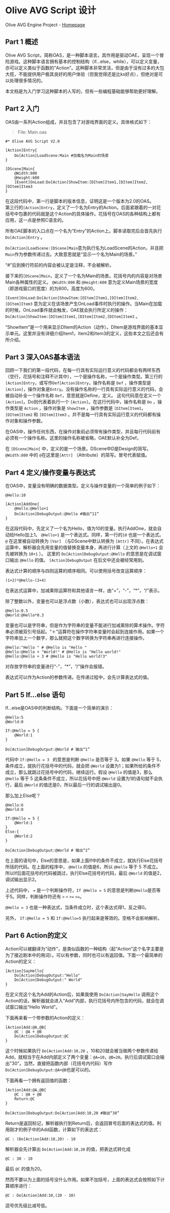 Olive AVG Script 设计
===

Olive AVG Engine Project - [Homepage](https://github.com/leinue/AVG)

## Part 1 概述

Olive AVG Script，简称OAS，是一种脚本语言。其作用是驱动OAE，呈现一个冒险游戏。这种脚本语言拥有基本的控制结构（if...else，while），可以定义变量，亦可以定义类似于函数的“Action”。这种脚本非常灵活，但是由于没有过多的大包大揽，不能提供用户极其良好的用户体验（但我觉得还是比ks好点），但绝对是可以处理很多情况的。

本文档是为入门学习这种脚本的人写的，但有一些编程基础能够帮助更好理解。

## Part 2 入门

OAS由一系列Action组成，并且包含了对游戏界面的定义。具体格式如下：

> File: Main.oas

    #* Olive AVG Script V2.0

    [Action]Entry{
        Do[Action]LoadScene:Main #加载名为Main的场景
    }

    [DScene]Main{
        @Width:800
        @Height:600
        [Event]OnLoad:Do[Action]ShowItem:[DItem]Item1,[DItem]Item2,[DItem]Item3
    }

在这段代码中，第一行是脚本的版本信息，证明这是一个版本为2.0的OAS。  
第三行的`[Action]Entry`，定义了一个名为Entry的Action。后面紧跟着的一对花括号中包裹的代码就是这个Action的具体操作。花括号在OAS的各种结构上都有应用，这一点是参照C语言的。

所有OAE脚本的入口点在一个名为“Entry”的Action上。脚本读取完后会首先执行 `Do[Action]Entry` 。  

`Do[Action]LoadScene:[DScene]Main`意为执行名为LoadScene的Action，并且把`Main`作为参数传递过去。大致意思就是“显示一个名为Main的场景。”

“#”后到换行符前的内容会被认定是注释，不会被解析。

接下来的`[DScene]Main`，定义了一个名为Main的场景。花括号内的内容是对场景Main各种属性的定义。
`@Width:800` 和 `@Height:600` 意为定义Main场景的宽度（即游戏窗口的宽度）的为800，高度为600。

`[Event]OnLoad:Do[Action]ShowItem:[DItem]Item1,[DItem]Item2,[DItem]Item3` 意为定义在该场景产生OnLoad事件时执行的操作。当Main在加载的时候，OnLoad事件就会触发，OAE就会执行所定义的操作： `Do[Action]ShowItem:[DItem]Item1,[DItem]Item2,[DItem]Item3` 。

“ShowItem”是一个用来显示DItem的Action（动作）。DItem是游戏界面的基本显示单元。这里并没有详细介绍Item1，Item2和Item3的定义，这些本文之后还会有所介绍。

## Part 3 深入OAS基本语法

回顾一下我们的第一段代码，在每一行具有实际运行意义的代码都会有两样东西（空行，花括号和注释不计其中），一个是操作名称，一个是操作类型。第三行的`[Action]Entry`，或写作`Def[Action]Entry`，操作名称是 `Def` ，操作类型是 `[Action]`，操作对象是`Entry`。没有操作名称的一行具有实际运行意义的代码，会被自动补全一个操作名称 `Def`，意思就是Define，定义。
这句代码意在定义一个`[Action]`。Do则代表着执行一个 `[Action]`。在这行代码中，操作名称是 `Do` ，操作类型是 `Action` ，操作对象是 `ShowItem` ，操作参数是 `[DItem]Item1`， `[DItem]Item2` 和 `[DItem]Item3` 。并不是每一行具有实际运行意义的代码都有操作对象和操作参数。

在OAS中，操作任何东西，在操作对象前必须带有操作类型，并且每行代码前有必须有一个操作名称。这里的操作名称被省略，OAE默认补全为Def。

在 `[DScene]Main{` 中，定义的是一个场景。DScene中D是Design的简写。
`@Width:800` 中的 `@`在这里是`[Attr]` （Attribute）的简写。冒号代表赋值。

## Part 4 定义/操作变量与表达式

在OAS中，变量没有明确的数据类型。定义与操作变量的一个简单的例子如下：

    @Hello:10

    [Action]AddOne{
        @Hello:@Hello+1
		Do[Action]DebugOutput:@Hello #输出“11”
    }

在这段代码中，先定义了一个名为Hello，值为10的变量。执行AddOne，就会自动给Hello加上1。 `@Hello+1` 是一个表达式。同样，第一行的`10` 也是一个表达式。`@` 在这里被自动转换为 `[Var]` （与DScene中默认转换为 `[Attr]` 不同）。在表达式运算中，解析器会先用变量的值替换变量本身，再进行计算（上文的 `@Hello+1` 会先被转换为 `10+1` ）。
这里的 `Do[Action]DebugOutput:@Hello` 的意思是在调试窗口输出 `@Hello` 的值。 `[Action]DebugOutput` 在后文中还会被经常用到。

表达式计算的顺序与四则运算的顺序相同。可以使用括号改变运算顺序：  

    (1+2)*@Hello-(3+4)

在表达式运算中，加减乘除运算符和其他语言一样，由“+”，“-”，“*”，“/”表示。

除了整数以外，变量也可以是浮点数（小数），表达式也可以出现浮点数：

    @Hello:0.5
    @World:@Hello*0.3

变量也可以是字符串，但是作为字符串的变量不能进行加减乘除的算术操作。字符串必须被双引号括起。“＋”运算符在操作字符串变量时会起到连接作用。如果一个字符串加上一个数字，那么就把这个数字转换为字符串再进行连接操作。

    @Hello:"Hello " # @Hello is "Hello "
    @Hello:@Hello + "World!" # @Hello is "Hello world!"
    @Hello:@Hello + 3 # @Hello is "Hello world!3"

对存放字符串的变量进行“-”，“*”，“/”操作会报错。

表达式可以作为Action的参数传递。在传递过程中，会先计算表达式的值。

## Part 5 If...else 语句

If...else是OAS中的判断结构。下面是一个简单的演示：

    @Hello:5
    @World:0
    
    If:@Hello = 5 {
        @World:1
    }

	Do[Action]DebugOutput:@World # 输出“1”

代码中 `If:@Hello = 3 ` 的意思是判断 `@Hello` 是否等于 3。如果 `@Hello` 等于 5，条件成立，就执行花括号中的代码，就会把 `@World` 设置为1；如果所给的条件不成立，那么就跳过花括号中的代码，继续运行。假设 `@Hello` 的值是3，那么 `@Hello` 等于 5 这条条件不成立，所以花括号中把 `@World` 设置为1的语句就不会执行，最后 `@World` 的值还是0，所以最后一行的调试输出是0。

那么加上Else呢？

    @Hello:6
    @World:0
    
    If:@Hello = 5 {
        @World:1
    }
    Else:{
        @World:2
    }

	Do[Action]DebugOutput:@World # 输出“2”

在上面的语句中，Else的意思是，如果上面If中的条件不成立，就执行Else花括号所括的代码。在上面的程序中， `@Hello` 的值是6，所以 `@Hello` 等于 5 不成立。所以If后面花括号的代码被跳过，执行Else花括号的代码，最后 `@World` 的值是2，调试输出显示2。

上述代码中， `=` 是一个判断操作符，`If @Hello = 5` 的意思是判断`@Hello`是否等于5。同样，判断操作符还有 `>` `<` `>=` `<=`。

`@Hello = 3` 也是一种表达式，当条件成立时，这个表达式得1，反之得0。

另外， `If:@Hello = 5` 和 `If:@Hello=5` 执行起来是等效的。空格不会影响解析。

## Part 6 Action的定义

Action可以被翻译为“动作”，是类似函数的一种结构（起“Action”这个名字主要是为了接近剧本中的用词）。可以有参数，同时也可以有返回值。下面一个最简单的Action的定义：

    [Action]SayHello{
		Do[Action]DebugOutput:"Hello"
		Do[Action]DebugOutput:" World"
    }

在定义完这个名为Add的Action后，如果我使用 `Do[Action]SayHello` 调用这个Action的话，解析器就会进入“Add”内部，执行花括号内所包含的代码，就会在调试窗口输出“Hello World”。

下面再来看一个带参数的Action的定义：

	[Action]Add:@A,@B{
		@C : @A + @B
		Do[Action]DebugOutput:@C
    }

这个时候如果执行 `Do[Action]Add:10,20` ，10和20就会被当做两个参数传递给Add，就相当于在Add内部定义了两个变量：`@A=10`，`@B=20`。执行后调试窗口会输出"30"。当然，直接把函数内部（花括号内代码）写作 `Do[Action]DebugOutput:@A+@B`也是可以的。

下面再看一个拥有返回值的函数：

	[Action]Add:@A,@B{
		@C : @A + @B
		Return:@C
    }

	Do[Action]DebugOutput:Do[Action]Add:10,20 #输出“30”

Return是返回标记，解析器执行到Return后，会返回冒号后面的表达式的值。利用刚才的例子中的Add函数，计算如下的表达式：

	@C : (Do[Action]Add:10,20) - 10

解析器会先计算出 `Do[Action]Add:10,20` 的值，把表达式转化成

	@C : 30 - 10

最后 `@C` 的值为20。


然而不要以为上面的括号没什么作用。如果不加括号，上面的表达式会按照如下计算顺序进行：

	@C : Do[Action]Add:10,(20 - 10)

逗号优先级比减号低。